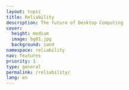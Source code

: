 ```yaml
---
layout: topic
title: Reliability
description: The future of Desktop Computing
cover:
  height: medium
  image: bg01.jpg
  background: sand
namespace: reliability
nav: features
priority: 1
type: general
permalink: /reliability/
lang: en
---
```

